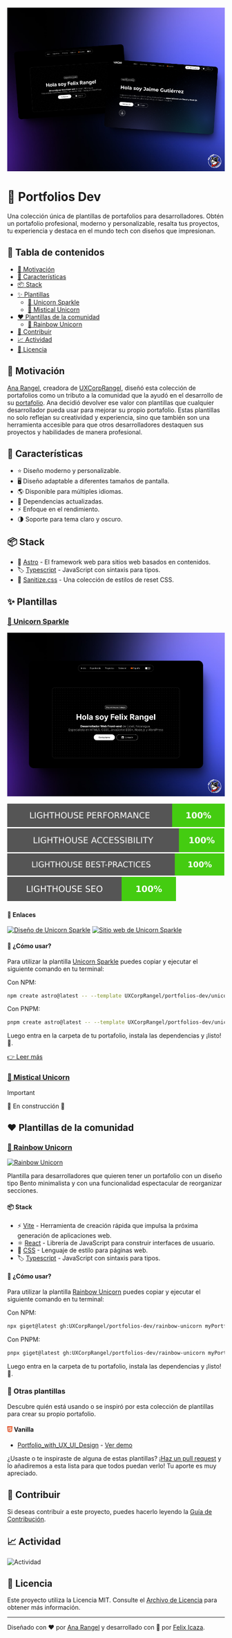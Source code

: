 ![Portada](./assets/image.png)

# 🦄 Portfolios Dev

Una colección única de plantillas de portafolios para desarrolladores. Obtén un portafolio profesional, moderno y personalizable, resalta tus proyectos, tu experiencia y destaca en el mundo tech con diseños que impresionan.

## 📖 Tabla de contenidos

- [🙌 Motivación](#-motivaci%C3%B3n)
- [👀 Características](#-caracter%C3%ADsticas)
- [📦 Stack](#-stack)
- [✨ Plantillas](#-plantillas)
  - [🦄 Unicorn Sparkle](#-unicorn-sparkle)
  - [🔮 Mistical Unicorn](#-mistical-unicorn)
- [❤️ Plantillas de la comunidad](#%EF%B8%8F-plantillas-de-la-comunidad)
  - [🌈 Rainbow Unicorn](#-rainbow-unicorn)
- [🤝 Contribuir](#-contribuir)
- [📈 Actividad](#-actividad)
- [📄 Licencia](#-licencia)

## 🙌 Motivación

[Ana Rangel][anarangel], creadora de [UXCorpRangel][uxcorprangel], diseñó esta colección de portafolios como un tributo a la comunidad que la ayudó en el desarrollo de su [portafolio][portafolio]. Ana decidió devolver ese valor con plantillas que cualquier desarrollador pueda usar para mejorar su propio portafolio. Estas plantillas no solo reflejan su creatividad y experiencia, sino que también son una herramienta accesible para que otros desarrolladores destaquen sus proyectos y habilidades de manera profesional.

## 👀 Características

- ⭐ Diseño moderno y personalizable.
- 🖥️ Diseño adaptable a diferentes tamaños de pantalla.
- 🌎 Disponible para múltiples idiomas.
- 🚀 Dependencias actualizadas.
- ⚡ Enfoque en el rendimiento.
- 🌗 Soporte para tema claro y oscuro.

## 📦 Stack

- 🚀 [Astro](https://astro.build/) - El framework web para sitios web basados en contenidos.
- 🏷️ [Typescript](https://www.typescriptlang.org/) - JavaScript con sintaxis para tipos.
- 💅 [Sanitize.css](https://github.com/csstools/sanitize.css) - Una colección de estilos de reset CSS.

## ✨ Plantillas

### [🦄 Unicorn Sparkle][unicorn-sparkle-folder]

[![Unicorn Sparkle][unicorn-sparkle-screenshot]][unicorn-sparkle-folder]

[![Lighthouse Performance Badge][performance-badge]][pagespeed]
[![Lighthouse Accessibility Badge][accessibility-badge]][pagespeed]
[![Lighthouse Best Practices Badge][best-practices-badge]][pagespeed]
[![Lighthouse SEO Badge][seo-badge]][pagespeed]

#### 🔗 Enlaces

[![Diseño de Unicorn Sparkle][figma-badge]][figma]
[![Sitio web de Unicorn Sparkle][demo-badge]][demo]

#### 🤔 ¿Cómo usar?

Para utilizar la plantilla [Unicorn Sparkle][unicorn-sparkle-folder] puedes copiar y ejecutar el siguiente comando en tu terminal:

Con NPM:

```bash
npm create astro@latest -- --template UXCorpRangel/portfolios-dev/unicorn-sparkle
```

Con PNPM:

```bash
pnpm create astro@latest -- --template UXCorpRangel/portfolios-dev/unicorn-sparkle
```

Luego entra en la carpeta de tu portafolio, instala las dependencias y ¡listo! 🎉.

[👉 Leer más][unicorn-sparkle-folder]

### [🔮 Mistical Unicorn][mistical-unicorn-folder]

> [!IMPORTANT]
> 🚧 En construcción 🚧

## ❤️ Plantillas de la comunidad

### [🌈 Rainbow Unicorn][rainbow-unicorn-folder]

[![Rainbow Unicorn](https://github.com/user-attachments/assets/c191ae21-7a53-45bf-bc18-bc4e01262a3d)][rainbow-unicorn-folder]

Plantilla para desarrolladores que quieren tener un portafolio con un diseño tipo Bento minimalista y con una funcionalidad espectacular de reorganizar secciones.

#### 📦 Stack

- ⚡ [Vite](https://vitejs.dev/) - Herramienta de creación rápida que impulsa la próxima generación de aplicaciones web.
- ⚛️ [React](https://react.dev/) - Librería de JavaScript para construir interfaces de usuario.
- 💅 [CSS](https://lenguajecss.com/css/) - Lenguaje de estilo para páginas web.
- 🏷️ [Typescript](https://www.typescriptlang.org/) - JavaScript con sintaxis para tipos.

#### 🤔 ¿Cómo usar?

Para utilizar la plantilla [Rainbow Unicorn][rainbow-unicorn-folder] puedes copiar y ejecutar el siguiente comando en tu terminal:

Con NPM:

```bash
npx giget@latest gh:UXCorpRangel/portfolios-dev/rainbow-unicorn myPortfolio
```

Con PNPM:

```bash
pnpx giget@latest gh:UXCorpRangel/portfolios-dev/rainbow-unicorn myPortfolio
```

Luego entra en la carpeta de tu portafolio, instala las dependencias y ¡listo! 🎉.

### 👀 Otras plantillas

Descubre quién está usando o se inspiró por esta colección de plantillas para crear su propio portafolio.

#### <img src="./assets/icons/html5.svg" height="14" alt="HTML 5" style="transform: translateY(1.2px)"> Vanilla

- [Portfolio_with_UX_UI_Design](https://github.com/Edu980-8/Portfolio_with_UX_UI_Design) - [Ver demo](https://edu980-8.github.io/Portfolio_with_UX_UI_Design/)

¿Usaste o te inspiraste de alguna de estas plantillas? ¡[Haz un pull request](https://github.com/UXCorpRangel/portfolios-dev/pulls) y lo añadiremos a esta lista para que todos puedan verlo! Tu aporte es muy apreciado.

## 🤝 Contribuir

Si deseas contribuir a este proyecto, puedes hacerlo leyendo la [Guía de Contribución](./CONTRIBUTING.md).

## 📈 Actividad

![Actividad](https://repobeats.axiom.co/api/embed/4d0c6dc938912ea72b7102d4d22d32d7659df340.svg 'Repobeats analytics image')

## 📄 Licencia

Este proyecto utiliza la Licencia MIT. Consulte el [Archivo de Licencia](./LICENCE) para obtener más información.

---

Diseñado con ❤️ por [Ana Rangel][anarangel] y desarrollado con 💙 por [Felix Icaza][felixicaza].

[anarangel]: https://www.linkedin.com/in/ux-ana-rangel
[felixicaza]: https://felixicaza.com
[uxcorprangel]: https://www.linkedin.com/company/uxcorprangel/
[portafolio]: https://anarangel.github.io/
[pagespeed]: https://pagespeed.web.dev/analysis/https-unicorn-sparkle-web-app/cnpanzebex?form_factor=desktop
[unicorn-sparkle-folder]: ./unicorn-sparkle
[unicorn-sparkle-screenshot]: ./unicorn-sparkle/assets/unicorn-sparkle.png
[mistical-unicorn-folder]: ./mistical-unicorn
[mistical-unicorn-screenshot]: ./mistical-unicorn/assets/mistical-unicorn.png
[figma]: https://www.figma.com/design/RPSa9nHARMmnTemhrGuTCZ/Portafolio-dev?node-id=44-1034&t=dIZVva7mcSSduV6j-1
[figma-badge]: https://img.shields.io/badge/Figma-F24E1E?style=for-the-badge&logo=figma&logoColor=white
[demo]: https://unicorn-sparkle.web.app
[demo-badge]: https://img.shields.io/website?url=https%3A%2F%2Funicorn-sparkle.web.app&style=for-the-badge
[performance-badge]: ./unicorn-sparkle/performance/lighthouse_performance.svg
[accessibility-badge]: ./unicorn-sparkle/performance/lighthouse_accessibility.svg
[best-practices-badge]: ./unicorn-sparkle/performance/lighthouse_best-practices.svg
[seo-badge]: ./unicorn-sparkle/performance/lighthouse_seo.svg
[rainbow-unicorn-folder]: ./rainbow-unicorn
